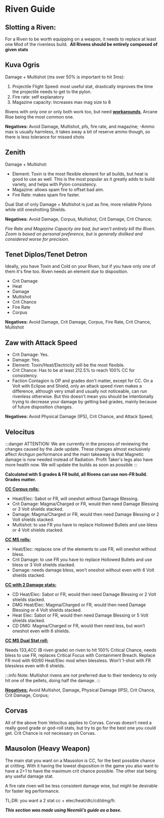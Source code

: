 # **Riven Guide**

## **Slotting a Riven:**

For a Riven to be worth equipping on a weapon, it needs to replace at least one Mod of the rivenless build. 
**All Rivens should be entirely composed of given stats**

## **Kuva Ogris**

Damage + Multishot (ms over 50% is important to hit 3ms):

1. Projectile Flight Speed: most useful stat, drastically improves the time the projectile needs to get to the pylon.
2. Fire rate: self explanatory
3. Magazine capacity: Increases max mag size to 8

Rivens with only one or only both work too, but need [__workarounds__](/advanced/speedrun-strats.html#builds), Arcane Rise being the most common one.

**Negatives:**
Avoid Damage, Multishot, pfs, fire rate, and magazine; -Ammo max is usually harmless, it takes away a bit of reserve ammo though, so there is less tolerance for missed shots

## **Zenith**

Damage + Multishot:

- Element: Toxin is the most flexible element for all builds, but heat is good to use as well. This is the most popular as it greatly adds to build variety, and helps with Pylon consistency.
- Magazine: allows spam fire to offset bad aim.
- Fire Rate: makes spam fire faster.

Dual Stat of only Damage + Multishot is just as fine, more reliable Pylons while still oneshotting Shields.

**Negatives:**
Avoid Damage, Corpus, Multishot, Crit Damage, Crit Chance;

*Fire Rate and Magazine Capacity are bad, but won't entirely kill the Riven. Zoom is based on personal preference, but is generally disliked and considered worse for precision.*

## **Tenet Diplos/Tenet Detron**

Ideally, you have Toxin and Cold on your Riven, but if you have only one of them it's fine too. Riven needs an element due to disposition.

- Crit Damage
- Heat
- Damage
- Multishot
- Crit Chance
- Fire Rate
- Corpus

**Negatives:**
Avoid Damage, Crit Damage, Corpus, Fire Rate, Crit Chance, Multishot

## **Zaw with Attack Speed**

- Crit Damage: Yes.
- Damage: Yes.
- Element: Toxin/Heat/Electricity will be the most flexible.
- Crit Chance: Has to be at least 212.5% to reach 100% CC for consistency.
- Faction Contagion is OP and grades don't matter, except for CC. On a Volt with Eclipse and Shield, only an attack speed riven makes a difference, although very small and usually not noticeable, can run rivenless otherwise. But this doesn't mean you should be intentionally trying to decrease your damage by getting bad grades, mainly because of future disposition changes.

**Negatives:**
Avoid Physical Damage (IPS), Crit Chance, and Attack Speed;

## **Velocitus**

:::danger ATTENTION:
We are currently in the process of reviewing the changes caused by the Jade update. These changes almost exclusively affect Archgun performance and the main takeaway is that Magnetic damage is now needed instead of Radiation. Profit Taker's legs also have more health now. We will update the builds as soon as possible
:::

**Calculated with S grades & FR build, all Rivens can use non-FR build. Grades matter.**

<u>**CC Corpus rolls:**</u>

- Heat/Elec: Sabot or FR, will oneshot without Damage Blessing.
- Crit Damage: Magma/Charged or FR, would then need Damage Blessing or 3 Volt shields stacked.
- Damage: Magma/Charged or FR, would then need Damage Blessing or 2 Volt shields stacked.
- Multishot: to use FR you have to replace Hollowed Bullets and use bless or 4 Volt shields stacked.

<u>**CC MS rolls:**</u>

- Heat/Elec: replaces one of the elements to use FR, will oneshot without bless.
- Crit Damage: to use FR you have to replace Hollowed Bullets and use bless or 3 Volt shields stacked. 
- Damage: needs damage bless, won’t oneshot without even with 6 Volt shields stacked.

<u>**CC with 2 Damage stats:**</u>

- CD Heat/Elec: Sabot or FR, would then need Damage Blessing or 2 Volt shields stacked.
- DMG Heat/Elec: Magma/Charged or FR, would then need Damage Blessing or 4 Volt shields stacked.
- Heat Elec: Sabot or FR, would then need Damage Blessing or 5 Volt shields stacked.
- CD DMG: Magma/Charged or FR, would then need less, but won’t oneshot even with 6 shields.

<u>**CC MS Dual Stat roll:**</u>

Needs 133,4CC (B riven grade) on riven to hit 100% Critical Chance, needs bless to use FR, replaces Critical Focus with Containment Breach. Replace FR mod with 60/60 Heat/Elec mod when blessless. Won’t 1-shot with FR blessless even with 6 shields.

:::info Note: 
Multishot rivens are not preferred due to their tendency to only hit one of the pellets, doing half the damage.
:::

<u>**Negatives:**</u>
Avoid Multishot, Damage, Physical Damage (IPS), Crit Chance, Crit Damage, Corpus;

## **Corvas**

All of the above from Velocitus applies to Corvas. Corvas doesn’t need a really good grade or god-roll stats, but try to go for the best one you could get. Crit Chance is not necessary on Corvas.

## **Mausolon (Heavy Weapon)**

The main stat you want on a Mausolon is CC, for the best possible chance at critting. With it having the lowest disposition in the game you also want to have a 2+1 to have the maximum crit chance possible. The other stat being any useful damage stat.

A fire rate riven will be less consistent damage wise, but might be desirable for faster leg performance.

TL;DR: you want a 2 stat cc + elec/heat/dtc/cd/dmg/fr.

***This section was made using Neemiii’s guide as a base.***